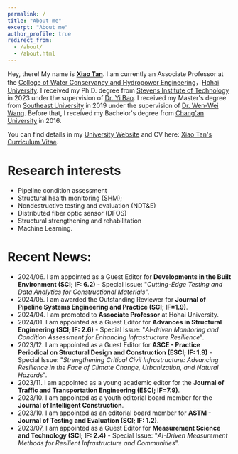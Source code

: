```yaml
---
permalink: /
title: "About me"
excerpt: "About me"
author_profile: true
redirect_from: 
  - /about/
  - /about.html
---
```


Hey, there! My name is [**Xiao Tan**](https://sdxy.hhu.edu.cn/2024/0929/c15302a289444/page.htm). I am currently an Associate Professor at the [College of Water Conservancy and Hydropower Engineering](https://sdxy.hhu.edu.cn/)，[Hohai University](https://www.hhu.edu.cn/). I received my Ph.D. degree from [Stevens Institute of Technology](https://www.stevens.edu/) in 2023 under the supervision of [Dr. Yi Bao](https://www.stevens.edu/profile/ybao3). I received my Master's degree from [Southeast University](https://www.seu.edu.cn/) in 2019 under the supervision of [Dr. Wen-Wei Wang](https://tc.seu.edu.cn/2022/0519/c25722a408285/page.htm). Before that, I received my Bachelor's degree from [Chang'an University](https://www.chd.edu.cn/) in 2016.

You can find details in my [University Website](https://sdxy.hhu.edu.cn/2024/0929/c15302a289444/page.htm) and CV here: [Xiao Tan's Curriculum Vitae](../assets/Curriculum_Vitae_2023.pdf).



Research interests
======
* Pipeline condition assessment
* Structural health monitoring (SHM);
* Nondestructive testing and evaluation (NDT&E)
* Distributed fiber optic sensor (DFOS)
* Structural strengthening and rehabilitation
* Machine Learning.



Recent News:
======
* 2024/06. I am appointed as a Guest Editor for **Developments in the Built Environment (SCI; IF: 6.2)** - Special Issue: "*Cutting-Edge Testing and Data Analytics for Constructional Materials*".
* 2024/05. I am awarded the Outstanding Reviewer for **Journal of Pipeline Systems Engineering and Practice (SCI; IF=1.9)**.
* 2024/04. I am promoted to **Associate Professor** at Hohai University.
* 2024/01. I am appointed as a Guest Editor for **Advances in Structural Engineering (SCI; IF: 2.6)** - Special Issue: "*Al-driven Monitoring and Condition Assessment for Enhancing Infrastructure Resilience*".
* 2023/12. I am appointed as a Guest Editor for **ASCE - Practice Periodical on Structural Design and Construction (ESCI; IF: 1.9)** - Special Issue: "*Strengthening Critical Civil Infrastructure: Advancing Resilience in the Face of Climate Change, Urbanization, and Natural Hazards*".
* 2023/11. I am appointed as a young academic editor for the **Journal of Traffic and Transportation Engineering (ESCI; IF=7.9)**.
* 2023/10. I am appointed as a youth editorial board member for the **Journal of Intelligent Construction**.
* 2023/10. I am appointed as an editorial board member for **ASTM - Journal of Testing and Evaluation (SCI; IF: 1.2)**.
* 2023/07, I am appointed as a Guest Editor for **Measurement Science and Technology (SCI; IF: 2.4)** - Special Issue: "*AI-Driven Measurement Methods for Resilient Infrastructure and Communities*".


